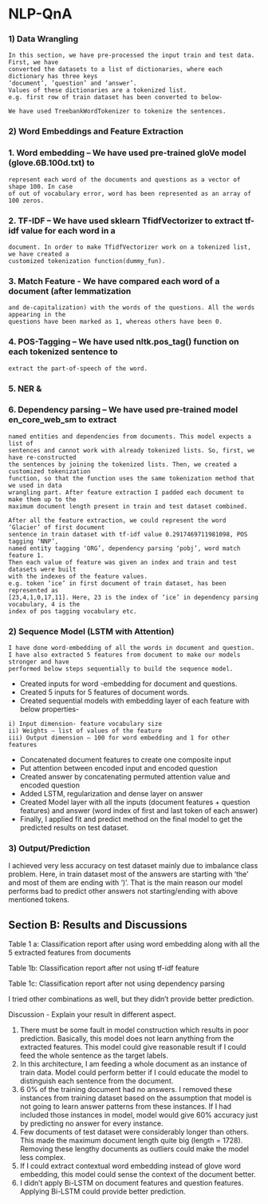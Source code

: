 # NLP-QnA
### 1) Data Wrangling

```
In this section, we have pre-processed the input train and test data. First, we have
converted the datasets to a list of dictionaries, where each dictionary has three keys
‘document’, ’question’ and ‘answer’.
Values of these dictionaries are a tokenized list.
e.g. first row of train dataset has been converted to below-
```
```
We have used TreebankWordTokenizer to tokenize the sentences.
```

### 2) Word Embeddings and Feature Extraction

### 1. Word embedding – We have used pre-trained gloVe model (glove.6B.100d.txt) to

```
represent each word of the documents and questions as a vector of shape 100. In case
of out of vocabulary error, word has been represented as an array of 100 zeros.
```
### 2. TF-IDF – We have used sklearn TfidfVectorizer to extract tf-idf value for each word in a

```
document. In order to make TfidfVectorizer work on a tokenized list, we have created a
customized tokenization function(dummy_fun).
```
### 3. Match Feature - We have compared each word of a document (after lemmatization

```
and de-capitalization) with the words of the questions. All the words appearing in the
questions have been marked as 1, whereas others have been 0.
```
### 4. POS-Tagging – We have used nltk.pos_tag() function on each tokenized sentence to

```
extract the part-of-speech of the word.
```
### 5. NER &

### 6. Dependency parsing – We have used pre-trained model en_core_web_sm to extract

```
named entities and dependencies from documents. This model expects a list of
sentences and cannot work with already tokenized lists. So, first, we have re-constructed
the sentences by joining the tokenized lists. Then, we created a customized tokenization
function, so that the function uses the same tokenization method that we used in data
wrangling part. After feature extraction I padded each document to make them up to the
maximum document length present in train and test dataset combined.
```
```
After all the feature extraction, we could represent the word ‘Glacier’ of first document
sentence in train dataset with tf-idf value 0.2917469711981098, POS tagging ‘NNP’,
named entity tagging ‘ORG’, dependency parsing ‘pobj’, word match feature 1.
Then each value of feature was given an index and train and test datasets were built
with the indexes of the feature values.
e.g. token ‘ice’ in first document of train dataset, has been represented as
[23,4,1,0,17,11]. Here, 23 is the index of ‘ice’ in dependency parsing vocabulary, 4 is the
index of pos tagging vocabulary etc.
```
### 2) Sequence Model (LSTM with Attention)

```
I have done word-embedding of all the words in document and question.
I have also extracted 5 features from document to make our models stronger and have
performed below steps sequentially to build the sequence model.
```
- Created inputs for word -embedding for document and questions.
- Created 5 inputs for 5 features of document words.
- Created sequential models with embedding layer of each feature with below
    properties-


```
i) Input dimension- feature vocabulary size
ii) Weights – list of values of the feature
iii) Output dimension – 100 for word embedding and 1 for other features
```
- Concatenated document features to create one composite input
- Put attention between encoded input and encoded question
- Created answer by concatenating permuted attention value and encoded
    question
- Added LSTM, regularization and dense layer on answer
- Created Model layer with all the inputs (document features + question features)
    and answer (word index of first and last token of each answer)
- Finally, I applied fit and predict method on the final model to get the predicted
    results on test dataset.

### 3) Output/Prediction

I achieved very less accuracy on test dataset mainly due to imbalance class problem. Here, in
train dataset most of the answers are starting with ‘the’ and most of them are ending with ‘)’.
That is the main reason our model performs bad to predict other answers not starting/ending
with above mentioned tokens.

## Section B: Results and Discussions

Table 1 a: Classification report after using word embedding along with all the 5 extracted
features from documents

Table 1b: Classification report after not using tf-idf feature


Table 1c: Classification report after not using dependency parsing

I tried other combinations as well, but they didn’t provide better prediction.

Discussion - Explain your result in different aspect.

1. There must be some fault in model construction which results in poor prediction.
    Basically, this model does not learn anything from the extracted features. This model
    could give reasonable result if I could feed the whole sentence as the target labels.
2. In this architecture, I am feeding a whole document as an instance of train data. Model
    could perform better if I could educate the model to distinguish each sentence from the
    document.
3. 6 0% of the training document had no answers. I removed these instances from training
    dataset based on the assumption that model is not going to learn answer patterns from
    these instances. If I had included those instances in model, model would give 60%
    accuracy just by predicting no answer for every instance.
4. Few documents of test dataset were considerably longer than others. This made the
    maximum document length quite big (length = 1728). Removing these lengthy
    documents as outliers could make the model less complex.
5. If I could extract contextual word embedding instead of glove word embedding, this
    model could sense the context of the document better.
6. I didn’t apply Bi-LSTM on document features and question features. Applying Bi-LSTM
    could provide better prediction.


